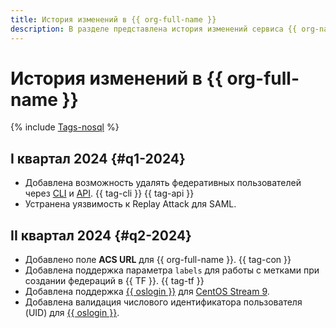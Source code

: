 ```yaml
---
title: История изменений в {{ org-full-name }}
description: В разделе представлена история изменений сервиса {{ org-name }}.
---
```


# История изменений в {{ org-full-name }}

{% include [Tags-nosql](../_includes/release-notes-tags-nosql.md) %}

## I квартал 2024 {#q1-2024}

* Добавлена возможность удалять федеративных пользователей через [CLI](../cli/cli-ref/managed-services/organization-manager/federation/saml/delete-user-accounts.md) и [API](api-ref/Federation/deleteUserAccounts.md). {{ tag-cli }} {{ tag-api }}
* Устранена уязвимость к Replay Attack для SAML.

## II квартал 2024 {#q2-2024}

* Добавлено поле **ACS URL** для {{ org-full-name }}. {{ tag-con }}
* Добавлена поддержка параметра `labels` для работы с метками при создании федераций в {{ TF }}. {{ tag-tf }}
* Добавлена поддержка [{{ oslogin }}](../organization/concepts/os-login) для [CentOS Stream 9](/marketplace/products/yc/centos-stream-9).
* Добавлена валидация числового идентификатора пользователя (UID) для [{{ oslogin }}](../organization/concepts/os-login).
